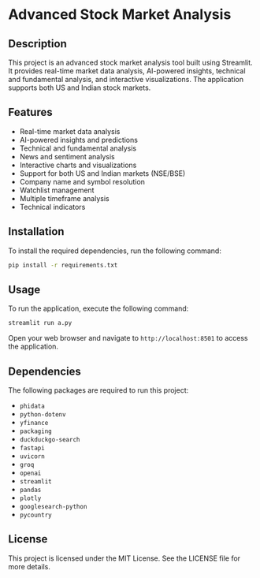 # Advanced Stock Market Analysis

## Description
This project is an advanced stock market analysis tool built using Streamlit. It provides real-time market data analysis, AI-powered insights, technical and fundamental analysis, and interactive visualizations. The application supports both US and Indian stock markets.

## Features
- Real-time market data analysis
- AI-powered insights and predictions
- Technical and fundamental analysis
- News and sentiment analysis
- Interactive charts and visualizations
- Support for both US and Indian markets (NSE/BSE)
- Company name and symbol resolution
- Watchlist management
- Multiple timeframe analysis
- Technical indicators

## Installation
To install the required dependencies, run the following command:

```bash
pip install -r requirements.txt
```

## Usage
To run the application, execute the following command:

```bash
streamlit run a.py
```

Open your web browser and navigate to `http://localhost:8501` to access the application.

## Dependencies
The following packages are required to run this project:

- `phidata`
- `python-dotenv`
- `yfinance`
- `packaging`
- `duckduckgo-search`
- `fastapi`
- `uvicorn`
- `groq`
- `openai`
- `streamlit`
- `pandas`
- `plotly`
- `googlesearch-python`
- `pycountry`

## License
This project is licensed under the MIT License. See the LICENSE file for more details.

